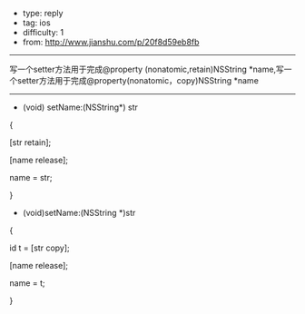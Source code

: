 - type: reply
- tag: ios
- difficulty:  1
- from: http://www.jianshu.com/p/20f8d59eb8fb

--------

写一个setter方法用于完成@property (nonatomic,retain)NSString *name,写一个setter方法用于完成@property(nonatomic，copy)NSString *name

---------

- (void) setName:(NSString*) str

{

[str retain];

[name release];

name = str;

}

- (void)setName:(NSString *)str

{

id t = [str copy];

[name release];

name = t;

}
